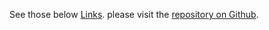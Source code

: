 
See those below [Links](https://www.todayswoundclinic.com/articles/podcast-episode-9-debridement-debate-part-1).
please visit the [repository on Github](https://woundheal.org/Publications/WHS-Wound-Care-Guidelines.cgi).
